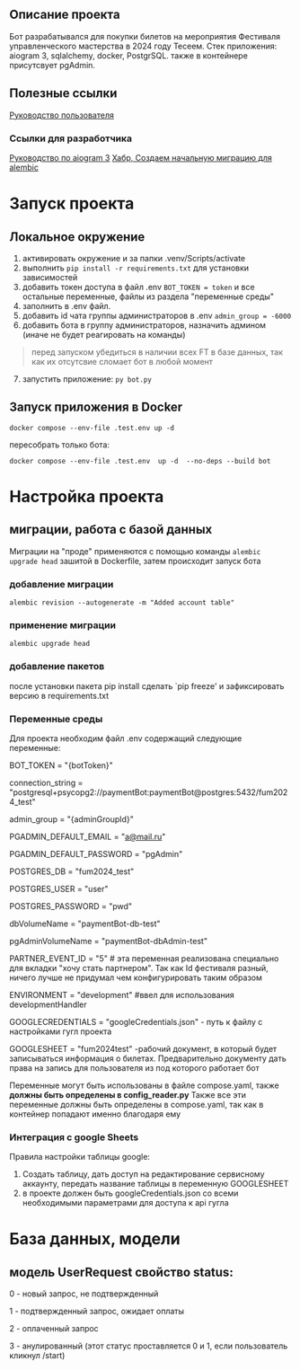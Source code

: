 
## Описание проекта
Бот разрабатывался для покупки билетов на мероприятия Фестиваля управленческого мастерства в 2024 году Тесеем. Стек приложения: aiogram 3, sqlalchemy, docker, PostgrSQL. также в контейнере присутсвует pgAdmin.

## Полезные ссылки
[Руководство пользователя](./docs/userToutorial.md)

### Ссылки для разработчика
[Руководство по aiogram 3](https://mastergroosha.github.io/aiogram-3-guide/)
[Хабр, Создаем начальную миграцию для alembic](https://habr.com/ru/articles/585228/)

# Запуск проекта
## Локальное окружение
1. активировать окружение и за папки .venv/Scripts/activate
2. выполнить  `pip install -r requirements.txt` для установки зависимостей
3. добавить токен доступа в файл .env  `BOT_TOKEN = token` и все остальные переменные, файлы из раздела "переменные среды"
4. заполнить в .env файл.
5. добавить id чата группы администраторов в .env `admin_group = -6000`
6. добавить бота в группу администраторов, назначить админом (иначе не будет реагировать на команды)
> перед запуском убедиться в наличии всех FT в базе данных, так как их отсутсвие сломает бот в любой момент
7. запустить приложение: `py bot.py`

## Запуск приложения в Docker
`docker compose --env-file .test.env up -d`

пересобрать только бота:

`docker compose --env-file .test.env  up -d  --no-deps --build bot`

# Настройка проекта

## миграции, работа с базой данных
Миграции на "проде" применяются с помощью команды `alembic upgrade head` зашитой в Dockerfile, затем происходит запуск бота

### добавление миграции
`alembic revision --autogenerate -m "Added account table"`
### применение миграции
`alembic upgrade head`

### добавление пакетов
после установки пакета pip install сделать 
`pip freeze' и зафиксировать версию в requirements.txt

### Переменные среды
Для проекта необходим файл .env содержащий следующие переменные:

BOT_TOKEN = "{botToken}"

connection_string = "postgresql+psycopg2://paymentBot:paymentBot@postgres:5432/fum2024_test"

admin_group = "{adminGroupId}"

PGADMIN_DEFAULT_EMAIL = "a@mail.ru"

PGADMIN_DEFAULT_PASSWORD = "pgAdmin"

POSTGRES_DB = "fum2024_test"

POSTGRES_USER = "user"

POSTGRES_PASSWORD = "pwd"

dbVolumeName = "paymentBot-db-test"

pgAdminVolumeName = "paymentBot-dbAdmin-test"

PARTNER_EVENT_ID = "5" # эта переменная реализована специально для вкладки "хочу стать партнером". Так как Id фестиваля разный, ничего лучше не придумал чем конфигурировать таким образом

ENVIRONMENT = "development" #ввел для использования developmentHandler

GOOGLECREDENTIALS = "googleCredentials.json" - путь к файлу с настройками гугл проекта

GOOGLESHEET = "fum2024test" -рабочий документ, в который будет записываться информация о билетах. Предварительно документу дать права на запись для пользователя из под которого работает бот

Переменные могут быть использованы в файле compose.yaml, также **должны быть определены в config_reader.py**
Также все эти переменные должны быть определены в compose.yaml, так как в контейнер попадают именно благодаря ему

### Интеграция с google Sheets
Правила настройки таблицы google:
1. Создать таблицу, дать доступ на редактирование сервисному аккаунту, передать название таблицы в переменную GOOGLESHEET
2. в проекте должен быть  googleCredentials.json со всеми необходимыми параметрами для доступа к api гугла

# База данных, модели
## модель UserRequest свойство status:
 0 - новый запрос, не подтвержденный

 1 - подтвержденный запрос, ожидает оплаты

 2 - оплаченный запрос

 3 - анулированный (этот статус проставляется 0 и 1, если пользователь кликнул /start)
